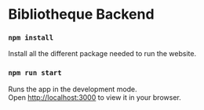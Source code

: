 # Bibliotheque Backend

### `npm install`

Install all the different package needed to run the website.

### `npm run start`

Runs the app in the development mode.\
Open [http://localhost:3000](http://localhost:4000) to view it in your browser.

